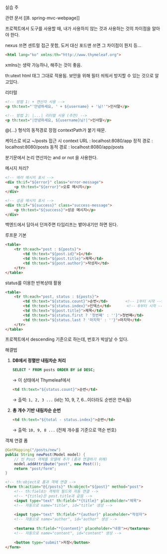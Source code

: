 실습 주

관련 문서
[[8. spring-mvc-webpage]]

프로젝트에서 도구를 사용할 때, 내가 사용하지 않는 것과 사용하는 것의 차이점을 알아야 한다.

nexus 쓰면 센트럴 접근 못함, 도커 대신 포드맨 쓰면 그 차이점이 뭔지 등...

```html
<html lang="ko" xmlns:th="http://www.thymeleaf.org">
```

xmlns는 생략 가능하나, 해주는 것이 좋음.


th:utext
html 태그 그대로 적용됨.
보안을 위해 필터 씌워서 방지할 수 있는 것으로 알고있다.

리터럴
```html
<!-- 방법 1: + 연산자 사용 -->
<p th:text="'안녕하세요, ' + ${username} + '님!'">인사말</p>

<!-- 방법 2: |...| 리터럴 사용 (추천) -->
<p th:text="|안녕하세요, ${username}님!|">인사말</p>
```


@{...} 형식의 동적경로 장점
contextPath가 붙기 때문.

케이스로 비교
~/posts 접근 시
context URL : localhost:8080/app 
정적 경로 : localhost:8080/posts
동적 경로 : localhost:8080/app/posts


분기문에서 논리 연산자는 and or not 을 사용한다.

메시지 처리?
```html
<!-- 에러 메시지 표시 -->
<div th:if="${error}" class="error-message">
    <p th:text="${error}">오류 메시지</p>
</div>

<!-- 성공 메시지 표시 -->
<div th:if="${success}" class="success-message">
    <p th:text="${success}">성공 메시지</p>
</div>
```

백엔드에서 담아서 던져주면 타임리프는 뱉어내기만 하면 된다.


루프문
기본
```html
<table>
    <tr th:each="post : ${posts}">
        <td th:text="${post.id}">1</td>
        <td th:text="${post.title}">제목</td>
        <td th:text="${post.author}">작성자</td>
    </tr>
</table>
```

status를 이용한 반복상태 활용
```html
<table>
    <tr th:each="post, status : ${posts}">
        <td th:text="${status.count}">순번</td>        <!-- 1부터 시작 -->
        <td th:text="${status.index}">인덱스</td>       <!-- 0부터 시작 -->
        <td th:text="${post.title}">제목</td>
        <td th:text="${status.first ? '첫번째' : ''}">첫번째</td>
        <td th:text="${status.last ? '마지막' : ''}">마지막</td>
    </tr>
</table>
```
프로젝트에서 descending 기준으로 하는데, 번호가 박살날 수 있다.

해결법
1. **DB에서 정렬만 내림차순 처리**
    
    ```sql
    SELECT * FROM posts ORDER BY id DESC;
    ```
    
    → 이 상태에서 Thymeleaf에서
    
    ```html
    <td th:text="${status.count}">순번</td>
    ```
    
    → 출력: `1, 2, 3 ...` (id는 10, 9, 7, 6…이더라도 순번은 연속됨)
    
2. **총 개수 기반 내림차순 순번**
    
    ```html
    <td th:text="${total - status.index}">순번</td>
    ```
    
    → 출력: `10, 9, 8 ...` (전체 개수를 기준으로 역순 번호)
    



객체 연결 폼

```java
@GetMapping("/posts/new")
public String newPost(Model model) {
    // 빈 Post 객체를 모델에 추가 (폼과 연결하기 위해)
    model.addAttribute("post", new Post());
    return "post/form";
}
```


```html
<!-- th:object로 폼과 객체 연결 -->
<form th:action="@{/posts}" th:object="${post}" method="post">
    <!-- th:field는 객체의 필드와 자동 연결 -->
    <!-- *{title}은 post.title과 같음 -->
    <input type="text" th:field="*{title}" placeholder="제목">
    <!-- 자동으로 name="title", id="title" 생성 -->
    
    <input type="text" th:field="*{author}" placeholder="작성자">
    <!-- 자동으로 name="author", id="author" 생성 -->
    
    <textarea th:field="*{content}" placeholder="내용"></textarea>
    <!-- 자동으로 name="content", id="content" 생성 -->
    
    <button type="submit">저장</button>
</form>
```


